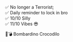 ✅ No longer a Terrorist;  
✅ Daily reminder to lock in bro  
✅ 10/10 Silly  
✅ 11/10 Vibes 😎  
  
🐊💣 Bombardino Crocodilo
